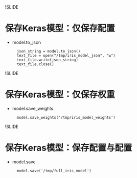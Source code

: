 !SLIDE

# 保存Keras模型：仅保存配置

* model.to_json


		json_string = model.to_json()
		text_file = open("/tmp/iris_model_json", "w")
		text_file.write(json_string)
		text_file.close()


!SLIDE

# 保存Keras模型：仅保存权重

* model.save_weights


		model.save_weights('/tmp/iris_model_weights')


!SLIDE

# 保存Keras模型：保存配置与配置

* model.save


		model.save('/tmp/full_iris_model')
